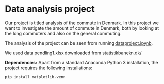 # Data analysis project

Our project is titled analysis of the commute in Denmark.
In this project we want to investigate the amount of commute in Denmark, both by looking at the long commuters and also on the general commuting.

The analysis of the project can be seen from running [dataproject.ipynb](dataproject.ipynb).

We used data pendling1.xlsx downloaded from statistikbanekn.dk/

**Dependencies:** Apart from a standard Anaconda Python 3 installation, the project requires the following installations:

``pip install matplotlib-venn``
